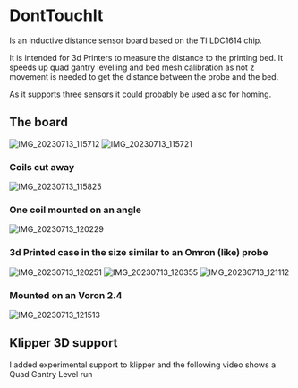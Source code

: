 # DontTouchIt
Is an inductive distance sensor board based on the TI LDC1614 chip.

It is intended for 3d Printers to measure the distance to the printing bed.
It speeds up quad gantry levelling and bed mesh calibration as not z movement is needed to get the distance between the probe and the bed.

As it supports three sensors it could probably be used also for homing.

## The board
![IMG_20230713_115712](https://github.com/Richy42/DontTouchIt/assets/77325271/a7ba8e98-33f3-4f54-9253-230289146f44)
![IMG_20230713_115721](https://github.com/Richy42/DontTouchIt/assets/77325271/96cd562c-f787-4185-a493-a474bba84760)

### Coils cut away
![IMG_20230713_115825](https://github.com/Richy42/DontTouchIt/assets/77325271/f1800d3b-4797-478f-8484-ac9cb6b3e19d)

### One coil mounted on an angle
![IMG_20230713_120229](https://github.com/Richy42/DontTouchIt/assets/77325271/eee8dee2-5a39-429e-a695-7eb3263bf21d)

### 3d Printed case in the size similar to an Omron (like) probe
![IMG_20230713_120251](https://github.com/Richy42/DontTouchIt/assets/77325271/b08b9cf8-4aea-4ad3-9503-c6586e185c46)
![IMG_20230713_120355](https://github.com/Richy42/DontTouchIt/assets/77325271/d4f030ad-e90c-4c9e-9fa5-e008ef7d397b)
![IMG_20230713_121112](https://github.com/Richy42/DontTouchIt/assets/77325271/5e1c6f35-80f0-4d88-9da3-d9662ed26489)

### Mounted on an Voron 2.4
![IMG_20230713_121513](https://github.com/Richy42/DontTouchIt/assets/77325271/b266695b-2369-4034-a029-d861a71d8b97)

## Klipper 3D support
I added experimental support to klipper and the following video shows a Quad Gantry Level run



